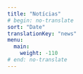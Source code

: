 ```yaml
---
title: "Notícias"
# begin: no-translate
sort: "Date"
translationKey: "news"
menu:
  main:
    weight: -110
# end: no-translate
---
```



